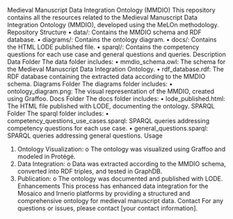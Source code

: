Medieval Manuscript Data Integration Ontology (MMDIO)
This repository contains all the resources related to the Medieval Manuscript Data Integration Ontology (MMDIO), developed using the MeLOn methodology.
Repository Structure
•	data/: Contains the MMDIO schema and RDF database.
•	diagrams/: Contains the ontology diagram.
•	docs/: Contains the HTML LODE published file.
•	sparql/: Contains the competency questions for each use case and general questions and queries.
Description
Data Folder
The data folder includes:
•	mmdio_schema.owl: The schema for the Medieval Manuscript Data Integration Ontology.
•	rdf_database.rdf: The RDF database containing the extracted data according to the MMDIO schema.
Diagrams Folder
The diagrams folder includes:
•	ontology_diagram.png: The visual representation of the MMDIO, created using Graffoo.
Docs Folder
The docs folder includes:
•	lode_published.html: The HTML file published with LODE, documenting the ontology.
SPARQL Folder
The sparql folder includes:
•	competency_questions_use_cases.sparql: SPARQL queries addressing competency questions for each use case.
•	general_questions.sparql: SPARQL queries addressing general questions.
Usage
1.	Ontology Visualization:
o	The ontology was visualized using Graffoo and modeled in Protégé.
2.	Data Integration:
o	Data was extracted according to the MMDIO schema, converted into RDF triples, and tested in GraphDB.
3.	Publication:
o	The ontology was documented and published with LODE.
Enhancements
This process has enhanced data integration for the Mosaico and Irnerio platforms by providing a structured and comprehensive ontology for medieval manuscript data.
Contact
For any questions or issues, please contact [your contact information].

